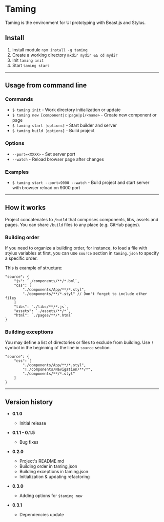 # Taming

Taming is the environment for UI prototyping with Beast.js and Stylus.

## Install

1. Install module `npm install -g taming`
2. Сreate a working directory `mkdir mydir && cd mydir`
3. Init `taming init`
4. Start `taming start`

----

## Usage from command line

### Commands

- `$ taming init` - Work directory initialization or update
- `$ taming new [component|c|page|p]/<name>` - Create new component or page
- `$ taming start [options]` - Start builder and server
- `$ taming build [options]` - Build project

### Options

- `--port=<XXXX>` - Set server port
- `--watch` - Reload browser page after changes

### Examples

- `$ taming start --port=9000 --watch` - Build project and start server with browser reload on 9000 port

----

## How it works

Project concatenates to `/build` that comprises components, libs, assets and pages. You can share `/build` files to any place (e.g. GitHub pages).

### Building order

If you need to organize a building order, for instance, to load a file with stylus variables at first, you can use `source` section in `taming.json` to specify a specific order.

This is example of structure:

```
"source": {
    "js": `./components/**/*.bml`,
    "css": [
        "./components/App/**/*.styl",
        "./components/**/*.styl" // Don't forget to include other files
    ]
    "libs": `./libs/**/*.js`,
    "assets": `./assets/**/*`,
    "html": `./pages/**/*.html`
}
```

### Building exceptions

You may define a list of directories or files to exclude from building. Use `!` symbol in the beginning of the line in `source` section.
```
"source": {
    "css": [
        "./components/App/**/*.styl",
        "!./components/Navigation/**/*",
        "./components/**/*.styl"
    ]
}
```

---

## Version history

- **0.1.0**
    - Initial release

- **0.1.1 – 0.1.5**
    - Bug fixes

- **0.2.0**
    - Project's README.md
    - Building order in taming.json
    - Building exceptions in taming.json
    - Initialization & updating refactoring

- **0.3.0**
    - Adding options for `$taming new`

- **0.3.1**
    - Dependencies update 
